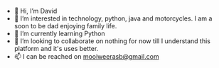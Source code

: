- 👋 Hi, I’m David
- 👀 I’m interested in technology, python, java and motorcycles. I am a soon to be dad enjoying family life.
- 🌱 I’m currently learning Python
- 💞️ I’m looking to collaborate on nothing for now till I understand this platform and it's uses better.
- 📫 I can be reached on mooiweerasb@gmail.com

<!---
ditisek/ditisek is a ✨ special ✨ repository because its `README.md` (this file) appears on your GitHub profile.
You can click the Preview link to take a look at your changes.
--->
